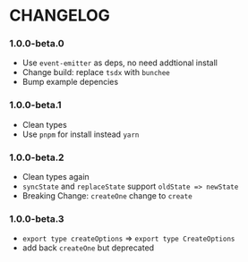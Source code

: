 # CHANGELOG

### 1.0.0-beta.0

- Use `event-emitter` as deps, no need addtional install
- Change build: replace `tsdx` with `bunchee`
- Bump example depencies

### 1.0.0-beta.1

- Clean types
- Use `pnpm` for install instead `yarn`

### 1.0.0-beta.2

- Clean types again
- `syncState` and `replaceState` support `oldState => newState`
- Breaking Change: `createOne` change to `create`

### 1.0.0-beta.3

- `export type createOptions` => `export type CreateOptions`
- add back `createOne` but deprecated
